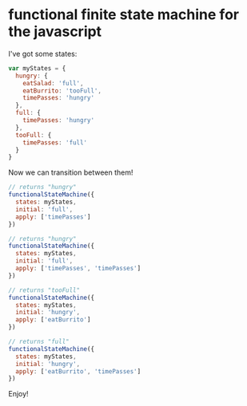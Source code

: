 functional finite state machine for the javascript
==================================================

I've got some states:

```javascript
var myStates = {
  hungry: {
    eatSalad: 'full',
    eatBurrito: 'tooFull',
    timePasses: 'hungry'
  },
  full: {
    timePasses: 'hungry'
  },
  tooFull: {
    timePasses: 'full'
  }
}
```

Now we can transition between them!

```javascript
// returns "hungry"
functionalStateMachine({
  states: myStates,
  initial: 'full',
  apply: ['timePasses']
})

// returns "hungry"
functionalStateMachine({
  states: myStates,
  initial: 'full',
  apply: ['timePasses', 'timePasses']
})

// returns "tooFull"
functionalStateMachine({
  states: myStates,
  initial: 'hungry',
  apply: ['eatBurrito']
})

// returns "full"
functionalStateMachine({
  states: myStates,
  initial: 'hungry',
  apply: ['eatBurrito', 'timePasses']
})
```

Enjoy!
